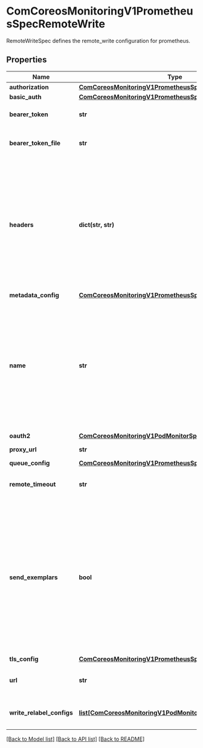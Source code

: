 # ComCoreosMonitoringV1PrometheusSpecRemoteWrite

RemoteWriteSpec defines the remote_write configuration for prometheus.
## Properties
Name | Type | Description | Notes
------------ | ------------- | ------------- | -------------
**authorization** | [**ComCoreosMonitoringV1PrometheusSpecAuthorization1**](ComCoreosMonitoringV1PrometheusSpecAuthorization1.md) |  | [optional] 
**basic_auth** | [**ComCoreosMonitoringV1PrometheusSpecBasicAuth**](ComCoreosMonitoringV1PrometheusSpecBasicAuth.md) |  | [optional] 
**bearer_token** | **str** | Bearer token for remote write. | [optional] 
**bearer_token_file** | **str** | File to read bearer token for remote write. | [optional] 
**headers** | **dict(str, str)** | Custom HTTP headers to be sent along with each remote write request. Be aware that headers that are set by Prometheus itself can&#39;t be overwritten. Only valid in Prometheus versions 2.25.0 and newer. | [optional] 
**metadata_config** | [**ComCoreosMonitoringV1PrometheusSpecMetadataConfig**](ComCoreosMonitoringV1PrometheusSpecMetadataConfig.md) |  | [optional] 
**name** | **str** | The name of the remote write queue, must be unique if specified. The name is used in metrics and logging in order to differentiate queues. Only valid in Prometheus versions 2.15.0 and newer. | [optional] 
**oauth2** | [**ComCoreosMonitoringV1PodMonitorSpecOauth2**](ComCoreosMonitoringV1PodMonitorSpecOauth2.md) |  | [optional] 
**proxy_url** | **str** | Optional ProxyURL | [optional] 
**queue_config** | [**ComCoreosMonitoringV1PrometheusSpecQueueConfig**](ComCoreosMonitoringV1PrometheusSpecQueueConfig.md) |  | [optional] 
**remote_timeout** | **str** | Timeout for requests to the remote write endpoint. | [optional] 
**send_exemplars** | **bool** | Enables sending of exemplars over remote write. Note that exemplar-storage itself must be enabled using the enableFeature option for exemplars to be scraped in the first place.  Only valid in Prometheus versions 2.27.0 and newer. | [optional] 
**tls_config** | [**ComCoreosMonitoringV1PrometheusSpecTlsConfig1**](ComCoreosMonitoringV1PrometheusSpecTlsConfig1.md) |  | [optional] 
**url** | **str** | The URL of the endpoint to send samples to. | 
**write_relabel_configs** | [**list[ComCoreosMonitoringV1PodMonitorSpecMetricRelabelings]**](ComCoreosMonitoringV1PodMonitorSpecMetricRelabelings.md) | The list of remote write relabel configurations. | [optional] 

[[Back to Model list]](../README.md#documentation-for-models) [[Back to API list]](../README.md#documentation-for-api-endpoints) [[Back to README]](../README.md)


